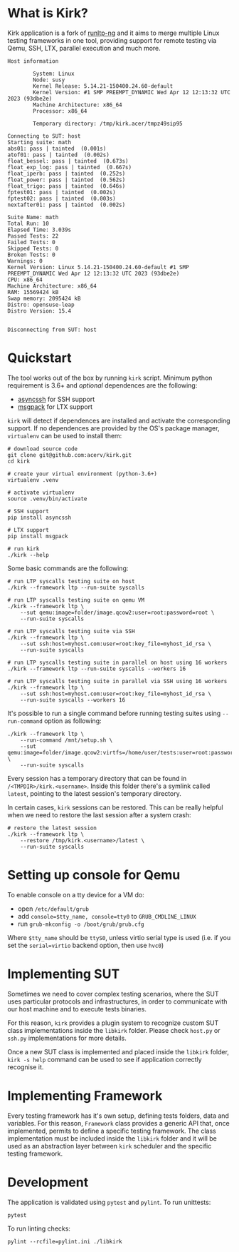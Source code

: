 What is Kirk?
=============

Kirk application is a fork of [runltp-ng](https://github.com/linux-test-project/runltp-ng)
and it aims to merge multiple Linux testing frameworks in one tool, providing
support for remote testing via Qemu, SSH, LTX, parallel execution and much more.

    Host information

            System: Linux
            Node: susy
            Kernel Release: 5.14.21-150400.24.60-default
            Kernel Version: #1 SMP PREEMPT_DYNAMIC Wed Apr 12 12:13:32 UTC 2023 (93dbe2e)
            Machine Architecture: x86_64
            Processor: x86_64

            Temporary directory: /tmp/kirk.acer/tmpz49sip95

    Connecting to SUT: host
    Starting suite: math
    abs01: pass | tainted  (0.001s)
    atof01: pass | tainted  (0.002s)
    float_bessel: pass | tainted  (0.673s)
    float_exp_log: pass | tainted  (0.667s)
    float_iperb: pass | tainted  (0.252s)
    float_power: pass | tainted  (0.562s)
    float_trigo: pass | tainted  (0.646s)
    fptest01: pass | tainted  (0.002s)
    fptest02: pass | tainted  (0.003s)
    nextafter01: pass | tainted  (0.002s)

    Suite Name: math
    Total Run: 10
    Elapsed Time: 3.039s
    Passed Tests: 22
    Failed Tests: 0
    Skipped Tests: 0
    Broken Tests: 0
    Warnings: 0
    Kernel Version: Linux 5.14.21-150400.24.60-default #1 SMP PREEMPT_DYNAMIC Wed Apr 12 12:13:32 UTC 2023 (93dbe2e)
    CPU: x86_64
    Machine Architecture: x86_64
    RAM: 15569424 kB
    Swap memory: 2095424 kB
    Distro: opensuse-leap
    Distro Version: 15.4


    Disconnecting from SUT: host


Quickstart
==========

The tool works out of the box by running `kirk` script.
Minimum python requirement is 3.6+ and *optional* dependences are the following:

- [asyncssh](https://pypi.org/project/asyncssh/) for SSH support
- [msgpack](https://pypi.org/project/msgpack/) for LTX support

`kirk` will detect if dependences are installed and activate the corresponding
support. If no dependences are provided by the OS's package manager,
`virtualenv` can be used to install them:

    # download source code
    git clone git@github.com:acerv/kirk.git
    cd kirk

    # create your virtual environment (python-3.6+)
    virtualenv .venv

    # activate virtualenv
    source .venv/bin/activate

    # SSH support
    pip install asyncssh

    # LTX support
    pip install msgpack

    # run kirk
    ./kirk --help

Some basic commands are the following:

    # run LTP syscalls testing suite on host
    ./kirk --framework ltp --run-suite syscalls

    # run LTP syscalls testing suite on qemu VM
    ./kirk --framework ltp \
        --sut qemu:image=folder/image.qcow2:user=root:password=root \
        --run-suite syscalls

    # run LTP syscalls testing suite via SSH
    ./kirk --framework ltp \
        --sut ssh:host=myhost.com:user=root:key_file=myhost_id_rsa \
        --run-suite syscalls

    # run LTP syscalls testing suite in parallel on host using 16 workers
    ./kirk --framework ltp --run-suite syscalls --workers 16

    # run LTP syscalls testing suite in parallel via SSH using 16 workers
    ./kirk --framework ltp \
        --sut ssh:host=myhost.com:user=root:key_file=myhost_id_rsa \
        --run-suite syscalls --workers 16

It's possible to run a single command before running testing suites using
`--run-command` option as following:

    ./kirk --framework ltp \
        --run-command /mnt/setup.sh \
        --sut qemu:image=folder/image.qcow2:virtfs=/home/user/tests:user=root:password=root \
        --run-suite syscalls

Every session has a temporary directory that can be found in
`/<TMPDIR>/kirk.<username>`. Inside this folder there's a symlink
called `latest`, pointing to the latest session's temporary directory.

In certain cases, `kirk` sessions can be restored. This can be really helpful
when we need to restore the last session after a system crash:

    # restore the latest session
    ./kirk --framework ltp \
        --restore /tmp/kirk.<username>/latest \
        --run-suite syscalls

Setting up console for Qemu
===========================

To enable console on a tty device for a VM do:

* open `/etc/default/grub`
* add `console=$tty_name, console=tty0` to `GRUB_CMDLINE_LINUX`
* run `grub-mkconfig -o /boot/grub/grub.cfg`

Where `$tty_name` should be `ttyS0`, unless virtio serial type is used (i.e.
if you set the `serial=virtio` backend option, then use `hvc0`)

Implementing SUT
================

Sometimes we need to cover complex testing scenarios, where the SUT uses
particular protocols and infrastructures, in order to communicate with our
host machine and to execute tests binaries.

For this reason, `kirk` provides a plugin system to recognize custom SUT
class implementations inside the `libkirk` folder. Please check `host.py`
or `ssh.py` implementations for more details.

Once a new SUT class is implemented and placed inside the `libkirk` folder,
`kirk -s help` command can be used to see if application correctly
recognise it.

Implementing Framework
======================

Every testing framework has it's own setup, defining tests folders, data and
variables. For this reason, `Framework` class provides a generic API that, once
implemented, permits to define a specific testing framework. The class 
implementation must be included inside the `libkirk` folder and it will be
used as an abstraction layer between `kirk` scheduler and the specific testing
framework.

Development
===========

The application is validated using `pytest` and `pylint`.
To run unittests:

    pytest

To run linting checks:

    pylint --rcfile=pylint.ini ./libkirk
